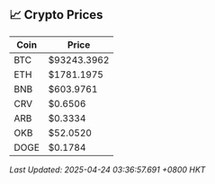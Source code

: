 ## 📈 Crypto Prices

| Coin | Price |
| ---- | ----- |
| BTC | $93243.3962 |
| ETH | $1781.1975 |
| BNB | $603.9761 |
| CRV | $0.6506 |
| ARB | $0.3334 |
| OKB | $52.0520 |
| DOGE | $0.1784 |

_Last Updated: 2025-04-24 03:36:57.691 +0800 HKT_